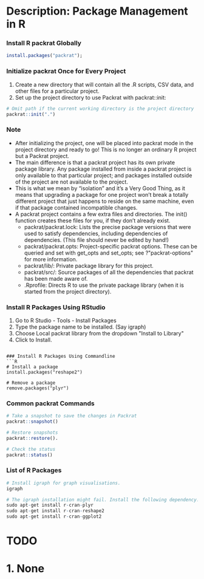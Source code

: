 # Description: Package Management in R

### Install R packrat Globally
```R
install.packages("packrat");
```

### Initialize packrat Once for Every Project
1. Create a new directory that will contain all the .R scripts, CSV data, and other files for a particular project.
2. Set up the project directory to use Packrat with packrat::init:
```R
# Omit path if the current working directory is the project directory
packrat::init(".")
```

### Note
- After initializing the project, one will be placed into packrat mode in the project directory and ready to go! This is no longer an ordinary R project but a Packrat project.
- The main difference is that a packrat project has its own private package library. Any package installed from inside a packrat project is only available to that particular project; and packages installed outside of the project are not available to the project.
- This is what we mean by “isolation” and it’s a Very Good Thing, as it means that upgrading a package for one project won’t break a totally different project that just happens to reside on the same machine, even if that package contained incompatible changes.
- A packrat project contains a few extra files and directories. The init() function creates these files for you, if they don’t already exist.
    - packrat/packrat.lock: Lists the precise package versions that were used to satisfy dependencies, including dependencies of dependencies. (This file should never be edited by hand!)
    - packrat/packrat.opts: Project-specific packrat options. These can be queried and set with get_opts and set_opts; see  ?"packrat-options" for more information.
    - packrat/lib/: Private package library for this project.
    - packrat/src/: Source packages of all the dependencies that packrat has been made aware of.
    - .Rprofile: Directs R to use the private package library (when it is started from the project directory).

### Install R Packages Using RStudio
1. Go to R Studio - Tools - Install Packages
2. Type the package name to be installed. (Say igraph)
3. Choose Local packrat library from the dropdown "Install to Library"
4. Click to Install.
```

### Install R Packages Using Commandline
```R
# Install a package
install.packages("reshape2")

# Remove a package
remove.packages("plyr")
```

### Common packrat Commands
```R
# Take a snapshot to save the changes in Packrat
packrat::snapshot()

# Restore snapshots
packrat::restore().

# Check the status
packrat::status()
```

### List of R Packages
```R
# Install igraph for graph visualisations.
igraph

# The igraph installation might fail. Install the following dependency.
sudo apt-get install r-cran-plyr
sudo apt-get install r-cran-reshape2
sudo apt-get install r-cran-ggplot2
```

# TODO
# 1. None
